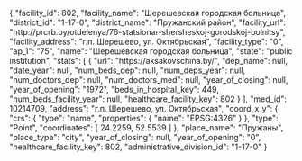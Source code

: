{
    "facility_id": 802,
    "facility_name": "Шерешевская городская больница",
    "district_id": "1-17-0",
    "district_name": "Пружанский район",
    "facility_url": "http:\/\/prcrb.by\/otdelenya\/76-statsionar-shersheskoj-gorodskoj-bolnitsy",
    "facility_address": "г.п. Шерешево, ул. Октябрьская",
    "facility_type": "0",
    "ap_1": "75",
    "name": "Шерешевская городская больница",
    "state": "public institution",
    "stats": [
        {
            "url": "https:\/\/aksakovschina.by\/",
            "dep_name": null,
            "date_year": null,
            "num_beds_dep": null,
            "num_deps_year": null,
            "num_doctors_dep": null,
            "num_doctors_med": null,
            "year_of_closing": null,
            "year_of_opening": "1972",
            "beds_in_hospital_key": 449,
            "num_beds_facility_year": null,
            "healthcare_facility_key": 802
        }
    ],
    "med_id": 10214709,
    "address": "г.п. Шерешево, ул. Октябрьская",
    "coord_x_y": {
        "crs": {
            "type": "name",
            "properties": {
                "name": "EPSG:4326"
            }
        },
        "type": "Point",
        "coordinates": [
            24.2259,
            52.5539
        ]
    },
    "place_name": "Пружаны",
    "place_type": "city",
    "year_of_closing": null,
    "year_of_opening": "0",
    "healthcare_facility_key": 802,
    "administrative_division_id": "1-17-0"
}